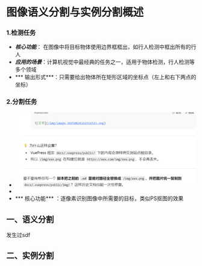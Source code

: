 # 图像语义分割与实例分割概述

### 1.检测任务

- ***核心功能***： 在图像中将目标物体使用边界框框出，如行人检测中框出所有的行人
- ***应用的场景***：计算机视觉中最经典的任务之一，适用于物体检测，行人检测等多个领域
- *** 输出形式***：只需要给出物体所在矩形区域的坐标点（左上和右下两点的坐标）

### 2.分割任务

- ![image-20250820170508909](./.vuepress/public/images/image-20250820170508909.png)
- 
- *** 核心功能*** ：逐像素识别图像中所需要的目标，类似PS抠图的效果



## 一、语义分割

发生过sdf 

## 二、实例分割





